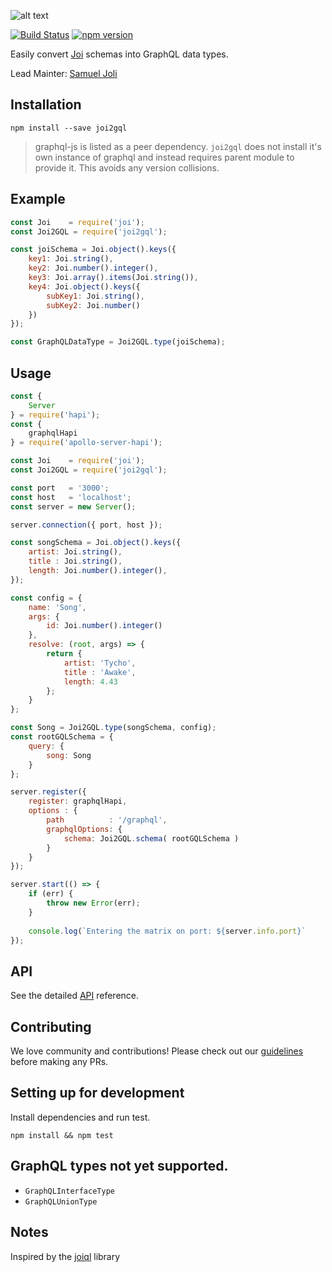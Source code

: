 ![alt text](http://i68.tinypic.com/xmpd20.png)

[![Build Status](https://travis-ci.org/xogroup/joi2gql.svg?branch=master)](https://travis-ci.org/xogroup/joi2gql)
[![npm version](https://badge.fury.io/js/joi2gql.svg)](https://badge.fury.io/js/joi2gql)

Easily convert [Joi](https://github.com/hapijs/joi/) schemas into GraphQL data types.

Lead Mainter: [Samuel Joli](https://github.com/Samueljoli)

## Installation 
```Text
npm install --save joi2gql
```
> graphql-js is listed as a peer dependency. `joi2gql` does not install it's own instance of graphql and instead requires parent module to provide it. This avoids any version collisions.

## Example
```js
const Joi    = require('joi');
const Joi2GQL = require('joi2gql');

const joiSchema = Joi.object().keys({
    key1: Joi.string(),
    key2: Joi.number().integer(),
    key3: Joi.array().items(Joi.string()),
    key4: Joi.object().keys({
        subKey1: Joi.string(),
        subKey2: Joi.number()
    })
});

const GraphQLDataType = Joi2GQL.type(joiSchema);
```

## Usage
```js
const {
    Server
} = require('hapi');
const {
    graphqlHapi 
} = require('apollo-server-hapi');

const Joi    = require('joi');
const Joi2GQL = require('joi2gql');

const port   = '3000';
const host   = 'localhost';
const server = new Server();

server.connection({ port, host });

const songSchema = Joi.object().keys({
    artist: Joi.string(),
    title : Joi.string(),
    length: Joi.number().integer(),
});

const config = {
    name: 'Song',
    args: {
        id: Joi.number().integer()
    },
    resolve: (root, args) => {
        return {
            artist: 'Tycho',
            title : 'Awake',
            length: 4.43
        };
    }
};

const Song = Joi2GQL.type(songSchema, config);
const rootGQLSchema = {
    query: {
        song: Song
    }
};

server.register({
    register: graphqlHapi,
    options : {
        path          : '/graphql',
        graphqlOptions: {
            schema: Joi2GQL.schema( rootGQLSchema )
        }
    }
});

server.start(() => {
    if (err) {
        throw new Error(err);
    }
    
    console.log(`Entering the matrix on port: ${server.info.port}`
});
```

## API
See the detailed [API](https://github.com/xogroup/joi2gql/blob/master/API.md) reference.

## Contributing

We love community and contributions! Please check out our [guidelines](http://github.com/xogroup/joi2gql/blob/master/.github/CONTRIBUTING.md) before making any PRs.

## Setting up for development

Install dependencies and run test.

```
npm install && npm test
```

## GraphQL types not yet supported.

- `GraphQLInterfaceType`
- `GraphQLUnionType`

## Notes

Inspired by the [joiql](https://github.com/muraljs/joiql) library
